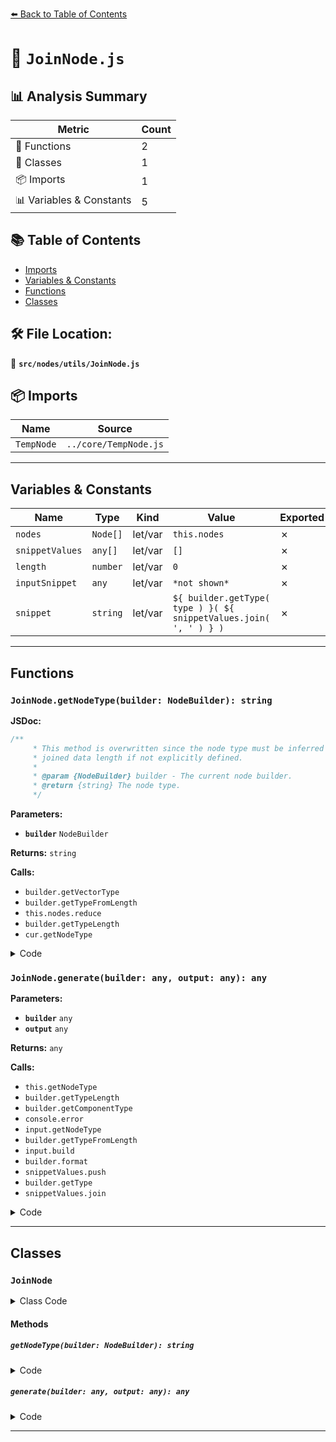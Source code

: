 [⬅️ Back to Table of Contents](../../../index.md)

# 📄 `JoinNode.js`

## 📊 Analysis Summary

| Metric | Count |
|--------|-------|
| 🔧 Functions | 2 |
| 🧱 Classes | 1 |
| 📦 Imports | 1 |
| 📊 Variables & Constants | 5 |

## 📚 Table of Contents

- [Imports](#imports)
- [Variables & Constants](#variables-constants)
- [Functions](#functions)
- [Classes](#classes)

## 🛠️ File Location:
📂 **`src/nodes/utils/JoinNode.js`**

## 📦 Imports

| Name | Source |
|------|--------|
| `TempNode` | `../core/TempNode.js` |


---

## Variables & Constants

| Name | Type | Kind | Value | Exported |
|------|------|------|-------|----------|
| `nodes` | `Node[]` | let/var | `this.nodes` | ✗ |
| `snippetValues` | `any[]` | let/var | `[]` | ✗ |
| `length` | `number` | let/var | `0` | ✗ |
| `inputSnippet` | `any` | let/var | `*not shown*` | ✗ |
| `snippet` | `string` | let/var | ``${ builder.getType( type ) }( ${ snippetValues.join( ', ' ) } )`` | ✗ |


---

## Functions

### `JoinNode.getNodeType(builder: NodeBuilder): string`

**JSDoc:**
```typescript
/**
	 * This method is overwritten since the node type must be inferred from the
	 * joined data length if not explicitly defined.
	 *
	 * @param {NodeBuilder} builder - The current node builder.
	 * @return {string} The node type.
	 */
```

**Parameters:**

- **`builder`** `NodeBuilder`

**Returns:** `string`

**Calls:**

- `builder.getVectorType`
- `builder.getTypeFromLength`
- `this.nodes.reduce`
- `builder.getTypeLength`
- `cur.getNodeType`

<details><summary>Code</summary>

```typescript
getNodeType( builder ) {

		if ( this.nodeType !== null ) {

			return builder.getVectorType( this.nodeType );

		}

		return builder.getTypeFromLength( this.nodes.reduce( ( count, cur ) => count + builder.getTypeLength( cur.getNodeType( builder ) ), 0 ) );

	}
```
</details>

### `JoinNode.generate(builder: any, output: any): any`

**Parameters:**

- **`builder`** `any`
- **`output`** `any`

**Returns:** `any`

**Calls:**

- `this.getNodeType`
- `builder.getTypeLength`
- `builder.getComponentType`
- `console.error`
- `input.getNodeType`
- `builder.getTypeFromLength`
- `input.build`
- `builder.format`
- `snippetValues.push`
- `builder.getType`
- `snippetValues.join`

<details><summary>Code</summary>

```typescript
generate( builder, output ) {

		const type = this.getNodeType( builder );
		const maxLength = builder.getTypeLength( type );

		const nodes = this.nodes;

		const primitiveType = builder.getComponentType( type );

		const snippetValues = [];

		let length = 0;

		for ( const input of nodes ) {

			if ( length >= maxLength ) {

				console.error( `THREE.TSL: Length of parameters exceeds maximum length of function '${ type }()' type.` );
				break;

			}

			let inputType = input.getNodeType( builder );
			let inputTypeLength = builder.getTypeLength( inputType );
			let inputSnippet;

			if ( length + inputTypeLength > maxLength ) {

				console.error( `THREE.TSL: Length of '${ type }()' data exceeds maximum length of output type.` );

				inputTypeLength = maxLength - length;
				inputType = builder.getTypeFromLength( inputTypeLength );

			}

			length += inputTypeLength;
			inputSnippet = input.build( builder, inputType );

			const inputPrimitiveType = builder.getComponentType( inputType );

			if ( inputPrimitiveType !== primitiveType ) {

				inputSnippet = builder.format( inputSnippet, inputPrimitiveType, primitiveType );

			}

			snippetValues.push( inputSnippet );

		}

		const snippet = `${ builder.getType( type ) }( ${ snippetValues.join( ', ' ) } )`;

		return builder.format( snippet, type, output );

	}
```
</details>


---

## Classes

### `JoinNode`

<details><summary>Class Code</summary>

```ts
class JoinNode extends TempNode {

	static get type() {

		return 'JoinNode';

	}

	/**
	 * Constructs a new join node.
	 *
	 * @param {Array<Node>} nodes - An array of nodes that should be joined.
	 * @param {?string} [nodeType=null] - The node type.
	 */
	constructor( nodes = [], nodeType = null ) {

		super( nodeType );

		/**
		 * An array of nodes that should be joined.
		 *
		 * @type {Array<Node>}
		 */
		this.nodes = nodes;

	}

	/**
	 * This method is overwritten since the node type must be inferred from the
	 * joined data length if not explicitly defined.
	 *
	 * @param {NodeBuilder} builder - The current node builder.
	 * @return {string} The node type.
	 */
	getNodeType( builder ) {

		if ( this.nodeType !== null ) {

			return builder.getVectorType( this.nodeType );

		}

		return builder.getTypeFromLength( this.nodes.reduce( ( count, cur ) => count + builder.getTypeLength( cur.getNodeType( builder ) ), 0 ) );

	}

	generate( builder, output ) {

		const type = this.getNodeType( builder );
		const maxLength = builder.getTypeLength( type );

		const nodes = this.nodes;

		const primitiveType = builder.getComponentType( type );

		const snippetValues = [];

		let length = 0;

		for ( const input of nodes ) {

			if ( length >= maxLength ) {

				console.error( `THREE.TSL: Length of parameters exceeds maximum length of function '${ type }()' type.` );
				break;

			}

			let inputType = input.getNodeType( builder );
			let inputTypeLength = builder.getTypeLength( inputType );
			let inputSnippet;

			if ( length + inputTypeLength > maxLength ) {

				console.error( `THREE.TSL: Length of '${ type }()' data exceeds maximum length of output type.` );

				inputTypeLength = maxLength - length;
				inputType = builder.getTypeFromLength( inputTypeLength );

			}

			length += inputTypeLength;
			inputSnippet = input.build( builder, inputType );

			const inputPrimitiveType = builder.getComponentType( inputType );

			if ( inputPrimitiveType !== primitiveType ) {

				inputSnippet = builder.format( inputSnippet, inputPrimitiveType, primitiveType );

			}

			snippetValues.push( inputSnippet );

		}

		const snippet = `${ builder.getType( type ) }( ${ snippetValues.join( ', ' ) } )`;

		return builder.format( snippet, type, output );

	}

}
```
</details>

#### Methods

##### `getNodeType(builder: NodeBuilder): string`

<details><summary>Code</summary>

```ts
getNodeType( builder ) {

		if ( this.nodeType !== null ) {

			return builder.getVectorType( this.nodeType );

		}

		return builder.getTypeFromLength( this.nodes.reduce( ( count, cur ) => count + builder.getTypeLength( cur.getNodeType( builder ) ), 0 ) );

	}
```
</details>

##### `generate(builder: any, output: any): any`

<details><summary>Code</summary>

```ts
generate( builder, output ) {

		const type = this.getNodeType( builder );
		const maxLength = builder.getTypeLength( type );

		const nodes = this.nodes;

		const primitiveType = builder.getComponentType( type );

		const snippetValues = [];

		let length = 0;

		for ( const input of nodes ) {

			if ( length >= maxLength ) {

				console.error( `THREE.TSL: Length of parameters exceeds maximum length of function '${ type }()' type.` );
				break;

			}

			let inputType = input.getNodeType( builder );
			let inputTypeLength = builder.getTypeLength( inputType );
			let inputSnippet;

			if ( length + inputTypeLength > maxLength ) {

				console.error( `THREE.TSL: Length of '${ type }()' data exceeds maximum length of output type.` );

				inputTypeLength = maxLength - length;
				inputType = builder.getTypeFromLength( inputTypeLength );

			}

			length += inputTypeLength;
			inputSnippet = input.build( builder, inputType );

			const inputPrimitiveType = builder.getComponentType( inputType );

			if ( inputPrimitiveType !== primitiveType ) {

				inputSnippet = builder.format( inputSnippet, inputPrimitiveType, primitiveType );

			}

			snippetValues.push( inputSnippet );

		}

		const snippet = `${ builder.getType( type ) }( ${ snippetValues.join( ', ' ) } )`;

		return builder.format( snippet, type, output );

	}
```
</details>


---